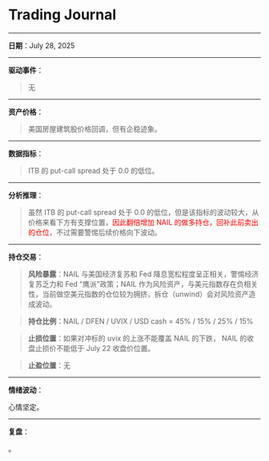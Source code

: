 # Trading Journal

---

**日期**：July 28, 2025

---

**驱动事件**：

> 无

---

**资产价格**：

> 美国房屋建筑股价格回调，但有企稳迹象。

---

**数据指标**：

> ITB 的 put-call spread 处于 0.0 的低位。

---

**分析推理**：

> 虽然 ITB 的 put-call spread 处于 0.0 的低位，但是该指标的波动较大，从价格来看下方有支撑位置，<span style="color: red;">因此翻倍增加 NAIL 的做多持仓，回补此前卖出的仓位</span>，不过需要警惕后续价格向下波动。

---

**持仓交易**：

> **风险暴露**：NAIL 与美国经济复苏和 Fed 降息宽松程度呈正相关，警惕经济复苏乏力和 Fed “鹰派”政策；NAIL 作为风险资产，与美元指数存在负相关性，当前做空美元指数的仓位较为拥挤，拆仓（unwind）会对风险资产造成波动。

> **持仓比例**：NAIL / DFEN / UVIX / USD cash = 45% / 15% / 25% / 15%

> **止损位置**：如果对冲标的 uvix 的上涨不能覆盖 NAIL 的下跌， NAIL 的收盘止损价不能低于 July 22 收盘价位置。

> **止盈位置**：无

---

**情绪波动**：

心情坚定。

---

**复盘**：

<mark></mark>。
